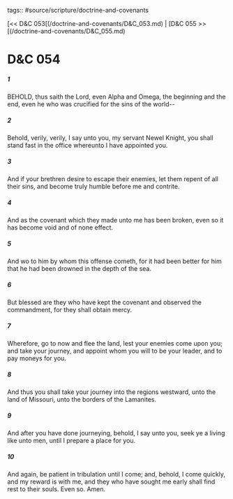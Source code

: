tags:: #source/scripture/doctrine-and-covenants

[<< D&C 053[(/doctrine-and-covenants/D&C_053.md) | [D&C 055 >>[(/doctrine-and-covenants/D&C_055.md)

# D&C 054

##### 1

BEHOLD, thus saith the Lord, even Alpha and Omega, the beginning and the end, even he who was crucified for the sins of the world--

##### 2

Behold, verily, verily, I say unto you, my servant Newel Knight, you shall stand fast in the office whereunto I have appointed you.

##### 3

And if your brethren desire to escape their enemies, let them repent of all their sins, and become truly humble before me and contrite.

##### 4

And as the covenant which they made unto me has been broken, even so it has become void and of none effect.

##### 5

And wo to him by whom this offense cometh, for it had been better for him that he had been drowned in the depth of the sea.

##### 6

But blessed are they who have kept the covenant and observed the commandment, for they shall obtain mercy.

##### 7

Wherefore, go to now and flee the land, lest your enemies come upon you; and take your journey, and appoint whom you will to be your leader, and to pay moneys for you.

##### 8

And thus you shall take your journey into the regions westward, unto the land of Missouri, unto the borders of the Lamanites.

##### 9

And after you have done journeying, behold, I say unto you, seek ye a living like unto men, until I prepare a place for you.

##### 10

And again, be patient in tribulation until I come; and, behold, I come quickly, and my reward is with me, and they who have sought me early shall find rest to their souls. Even so. Amen.
